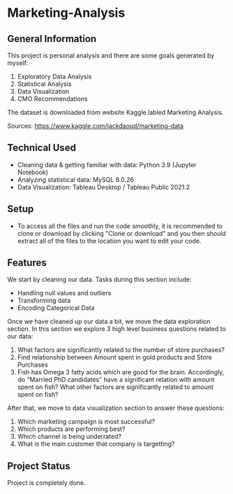 # Marketing-Analysis

## General Information

This project is personal analysis and there are some goals generated by myself: 

1. Exploratory Data Analysis
2. Statistical Analysis
3. Data Visualization
4. CMO Recommendations

The dataset is downloaded from website Kaggle labled Marketing Analysis.

Sources: https://www.kaggle.com/jackdaoud/marketing-data

## Technical Used

- Cleaning data & getting familiar with data: Python 3.9 (Jupyter Notebook)
- Analyzing statistical data: MySQL 8.0.26
- Data Visualization: Tableau Desktop / Tableau Public 2021.2

## Setup 

- To access all the files and run the code smoothly, it is recommended to clone or download by clicking "Clone or download" and you then should extract all of the files to the location you want to edit your code.

## Features
We start by cleaning our data. Tasks during this section include:

- Handling null values and outliers
- Transforming data
- Encoding Categorical Data

Once we have cleaned up our data a bit, we move the data exploration section. In this section we explore 3 high level business questions related to our data:

1. What factors are significantly related to the number of store purchases?
2. Find relationship between Amount spent in gold products and Store Purchases
3. Fish has Omega 3 fatty acids which are good for the brain. Accordingly, do "Married PhD candidates" have a significant relation with amount spent on fish? What other factors are significantly related to amount spent on fish?

After that, we move to data visualization section to answer these questions:
1. Which marketing campaign is most successful?
2. Which products are performing best?
3. Which channel is being underrated? 
4. What is the main customer that company is targetting? 
 
## Project Status
Project is completely done. 

